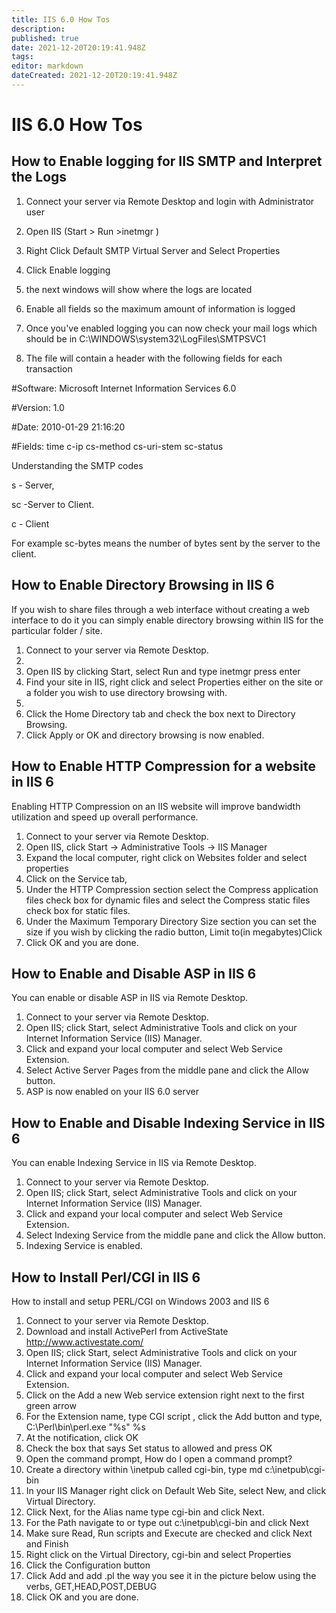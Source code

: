 ```yaml
---
title: IIS 6.0 How Tos
description: 
published: true
date: 2021-12-20T20:19:41.948Z
tags: 
editor: markdown
dateCreated: 2021-12-20T20:19:41.948Z
---
```


# IIS 6.0 How Tos


## How to Enable logging for IIS SMTP and Interpret the Logs

1) Connect your server via Remote Desktop and login with Administrator user

2) Open IIS (Start > Run >inetmgr <enter> )

3) Right Click Default SMTP Virtual Server and Select Properties

4) Click Enable logging

5) the next windows will show where the logs are located

6) Enable all fields so the maximum amount of information is logged

7) Once you've enabled logging you can now check your mail logs which should be in C:\WINDOWS\system32\LogFiles\SMTPSVC1

8) The file will contain a header with the following fields for each transaction

#Software: Microsoft Internet Information Services 6.0

#Version: 1.0

#Date: 2010-01-29 21:16:20

#Fields: time c-ip cs-method cs-uri-stem sc-status

Understanding the SMTP codes

s - Server,

sc -Server to Client.

c - Client

For example sc-bytes means the number of bytes sent by the server to the client.
  

## How to Enable Directory Browsing in IIS 6
  
 If you wish to share files through a web interface without creating a web interface to do it you can simply enable directory browsing within IIS for the particular folder / site.
  
1. Connect to your server via Remote Desktop.
1. 
1. Open IIS by clicking Start, select Run and type inetmgr press enter
1. Find your site in IIS, right click and select Properties either on the site or a folder you wish to use directory browsing with.
1. 
1. Click the Home Directory tab and check the box next to Directory Browsing.
1. Click Apply or OK and directory browsing is now enabled.
  
  
## How to Enable HTTP Compression for a website in IIS 6

Enabling HTTP Compression on an IIS website will improve bandwidth utilization and speed up overall performance.

1. Connect to your server via Remote Desktop.
1. Open IIS, click Start -> Administrative Tools -> IIS Manager
1. Expand the local computer, right click on Websites folder and select properties
1. Click on the Service tab,
1. Under the HTTP Compression section select the Compress application files check box for dynamic files and select the Compress static files check box for static files.
1. Under the Maximum Temporary Directory Size section you can set the size if you wish by clicking the radio button, Limit to(in megabytes)Click 
1. Click OK and you are done.
  
##   How to Enable and Disable ASP in IIS 6

You can enable or disable ASP in IIS via Remote Desktop.

1. Connect to your server via Remote Desktop.
1. Open IIS; click Start, select Administrative Tools and click on your Internet Information Service (IIS) Manager.
1. Click and expand your local computer and select Web Service Extension.
1. Select Active Server Pages from the middle pane and click the Allow button.
1. ASP is now enabled on your IIS 6.0 server
  
  
## How to Enable and Disable Indexing Service in IIS 6
  
You can enable Indexing Service in IIS via Remote Desktop.

1. Connect to your server via Remote Desktop.
1. Open IIS; click Start, select Administrative Tools and click on your Internet Information Service (IIS) Manager.
1. Click and expand your local computer and select Web Service Extension.
1. Select Indexing Service from the middle pane and click the Allow button.
1. Indexing Service is enabled.
  
## How to Install Perl/CGI in IIS 6
  
How to install and setup PERL/CGI on Windows 2003 and IIS 6 

1. Connect to your server via Remote Desktop.
1. Download and install ActivePerl from ActiveState http://www.activestate.com/
1. Open IIS; click Start, select Administrative Tools and click on your Internet Information Service (IIS) Manager.
1. Click and expand your local computer and select Web Service Extension.
1. Click on the Add a new Web service extension right next to the first green arrow
1. For the Extension name, type CGI script , click the Add button and type, C:\Perl\bin\perl.exe "%s" %s
1. At the notification, click OK
1. Check the box that says Set status to allowed and press OK
1. Open the command prompt, How do I open a command prompt?
1. Create a directory within \inetpub called cgi-bin, type md c:\inetpub\cgi-bin
1. In your IIS Manager right click on Default Web Site, select New, and click Virtual Directory.
1. Click Next, for the Alias name type cgi-bin and click Next.
1. For the Path navigate to or type out c:\inetpub\cgi-bin and click Next
1. Make sure Read, Run scripts and Execute are checked and click Next and Finish
1. Right click on the Virtual Directory, cgi-bin and select Properties
1. Click the Configuration button
1. Click Add and add .pl the way you see it in the picture below using the verbs, GET,HEAD,POST,DEBUG
1. Click OK and you are done. 
  
  
